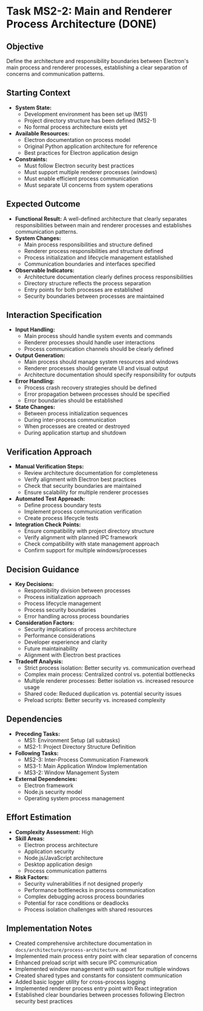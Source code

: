 # Task MS2-2: Main and Renderer Process Architecture (DONE)

## Objective
Define the architecture and responsibility boundaries between Electron's main process and renderer processes, establishing a clear separation of concerns and communication patterns.

## Starting Context
- **System State:**
  - Development environment has been set up (MS1)
  - Project directory structure has been defined (MS2-1)
  - No formal process architecture exists yet
- **Available Resources:**
  - Electron documentation on process model
  - Original Python application architecture for reference
  - Best practices for Electron application design
- **Constraints:**
  - Must follow Electron security best practices
  - Must support multiple renderer processes (windows)
  - Must enable efficient process communication
  - Must separate UI concerns from system operations

## Expected Outcome
- **Functional Result:** A well-defined architecture that clearly separates responsibilities between main and renderer processes and establishes communication patterns.
- **System Changes:**
  - Main process responsibilities and structure defined
  - Renderer process responsibilities and structure defined
  - Process initialization and lifecycle management established
  - Communication boundaries and interfaces specified
- **Observable Indicators:**
  - Architecture documentation clearly defines process responsibilities
  - Directory structure reflects the process separation
  - Entry points for both processes are established
  - Security boundaries between processes are maintained

## Interaction Specification
- **Input Handling:**
  - Main process should handle system events and commands
  - Renderer processes should handle user interactions
  - Process communication channels should be clearly defined
- **Output Generation:**
  - Main process should manage system resources and windows
  - Renderer processes should generate UI and visual output
  - Architecture documentation should specify responsibility for outputs
- **Error Handling:**
  - Process crash recovery strategies should be defined
  - Error propagation between processes should be specified
  - Error boundaries should be established
- **State Changes:**
  - Between process initialization sequences
  - During inter-process communication
  - When processes are created or destroyed
  - During application startup and shutdown

## Verification Approach
- **Manual Verification Steps:**
  - Review architecture documentation for completeness
  - Verify alignment with Electron best practices
  - Check that security boundaries are maintained
  - Ensure scalability for multiple renderer processes
- **Automated Test Approach:**
  - Define process boundary tests
  - Implement process communication verification
  - Create process lifecycle tests
- **Integration Check Points:**
  - Ensure compatibility with project directory structure
  - Verify alignment with planned IPC framework
  - Check compatibility with state management approach
  - Confirm support for multiple windows/processes

## Decision Guidance
- **Key Decisions:**
  - Responsibility division between processes
  - Process initialization approach
  - Process lifecycle management
  - Process security boundaries
  - Error handling across process boundaries
- **Consideration Factors:**
  - Security implications of process architecture
  - Performance considerations
  - Developer experience and clarity
  - Future maintainability
  - Alignment with Electron best practices
- **Tradeoff Analysis:**
  - Strict process isolation: Better security vs. communication overhead
  - Complex main process: Centralized control vs. potential bottlenecks
  - Multiple renderer processes: Better isolation vs. increased resource usage
  - Shared code: Reduced duplication vs. potential security issues
  - Preload scripts: Better security vs. increased complexity

## Dependencies
- **Preceding Tasks:**
  - MS1: Environment Setup (all subtasks)
  - MS2-1: Project Directory Structure Definition
- **Following Tasks:**
  - MS2-3: Inter-Process Communication Framework
  - MS3-1: Main Application Window Implementation
  - MS3-2: Window Management System
- **External Dependencies:**
  - Electron framework
  - Node.js security model
  - Operating system process management

## Effort Estimation
- **Complexity Assessment:** High
- **Skill Areas:**
  - Electron process architecture
  - Application security
  - Node.js/JavaScript architecture
  - Desktop application design
  - Process communication patterns
- **Risk Factors:**
  - Security vulnerabilities if not designed properly
  - Performance bottlenecks in process communication
  - Complex debugging across process boundaries
  - Potential for race conditions or deadlocks
  - Process isolation challenges with shared resources

## Implementation Notes
- Created comprehensive architecture documentation in `docs/architecture/process-architecture.md`
- Implemented main process entry point with clear separation of concerns
- Enhanced preload script with secure IPC communication
- Implemented window management with support for multiple windows
- Created shared types and constants for consistent communication
- Added basic logger utility for cross-process logging
- Implemented renderer process entry point with React integration
- Established clear boundaries between processes following Electron security best practices
